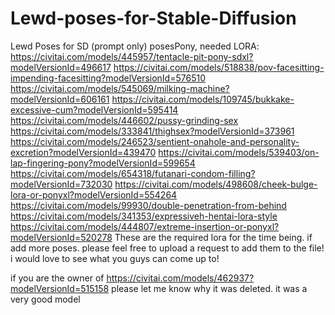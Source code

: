 # Lewd-poses-for-Stable-Diffusion
Lewd Poses for SD (prompt only)
posesPony, needed LORA:
https://civitai.com/models/445957/tentacle-pit-pony-sdxl?modelVersionId=496617
https://civitai.com/models/518838/pov-facesitting-impending-facesitting?modelVersionId=576510
https://civitai.com/models/545069/milking-machine?modelVersionId=606161
https://civitai.com/models/109745/bukkake-excessive-cum?modelVersionId=595414
https://civitai.com/models/446602/pussy-grinding-sex
https://civitai.com/models/333841/thighsex?modelVersionId=373961
https://civitai.com/models/246523/sentient-onahole-and-personality-excretion?modelVersionId=439470
https://civitai.com/models/539403/on-lap-fingering-pony?modelVersionId=599654
https://civitai.com/models/654318/futanari-condom-filling?modelVersionId=732030
https://civitai.com/models/498608/cheek-bulge-lora-or-ponyxl?modelVersionId=554264
https://civitai.com/models/99930/double-penetration-from-behind
https://civitai.com/models/341353/expressiveh-hentai-lora-style
https://civitai.com/models/444807/extreme-insertion-or-ponyxl?modelVersionId=520278
These are the required lora for the time being. if add more poses. please feel free to upload a request to add them to the file! i would love to see what you guys can come up to!


if you are the owner of https://civitai.com/models/462937?modelVersionId=515158 please let me know why it was deleted. it was a very good model
